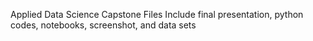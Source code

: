 Applied Data Science Capstone Files
Include final presentation, python codes, notebooks, screenshot, and data sets
